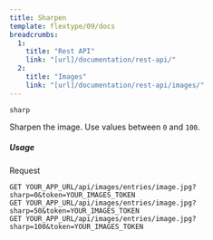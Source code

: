 ```yaml
---
title: Sharpen
template: flextype/09/docs
breadcrumbs:
  1:
    title: "Rest API"
    link: "[url]/documentation/rest-api/"
  2:
    title: "Images"
    link: "[url]/documentation/rest-api/images/"
---
```


`sharp`

Sharpen the image. Use values between `0` and `100`.

##### Usage

<div class="file-header">Request</div>

```
GET YOUR_APP_URL/api/images/entries/image.jpg?sharp=0&token=YOUR_IMAGES_TOKEN
GET YOUR_APP_URL/api/images/entries/image.jpg?sharp=50&token=YOUR_IMAGES_TOKEN
GET YOUR_APP_URL/api/images/entries/image.jpg?sharp=100&token=YOUR_IMAGES_TOKEN
```